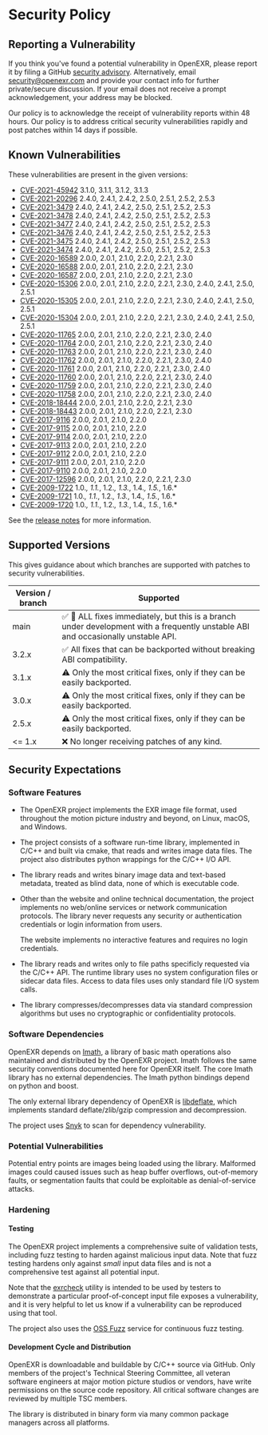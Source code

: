 <!-- SPDX-License-Identifier: BSD-3-Clause -->
<!-- Copyright (c) Contributors to the OpenEXR Project -->

# Security Policy

## Reporting a Vulnerability

If you think you've found a potential vulnerability in OpenEXR, please
report it by filing a GitHub [security
advisory](https://github.com/AcademySoftwareFoundation/openexr/security/advisories/new). Alternatively,
email security@openexr.com and provide your contact info for further
private/secure discussion.  If your email does not receive a prompt
acknowledgement, your address may be blocked.

Our policy is to acknowledge the receipt of vulnerability reports
within 48 hours. Our policy is to address critical security vulnerabilities
rapidly and post patches within 14 days if possible.

## Known Vulnerabilities

These vulnerabilities are present in the given versions:

* [CVE-2021-45942](https://nvd.nist.gov/vuln/detail/CVE-2021-45942) 3.1.0, 3.1.1, 3.1.2, 3.1.3
* [CVE-2021-20296](https://nvd.nist.gov/vuln/detail/CVE-2021-20296) 2.4.0, 2.4.1, 2.4.2, 2.5.0, 2.5.1, 2.5.2, 2.5.3 
* [CVE-2021-3479](https://nvd.nist.gov/vuln/detail/CVE-2021-3479) 2.4.0, 2.4.1, 2.4.2, 2.5.0, 2.5.1, 2.5.2, 2.5.3 
* [CVE-2021-3478](https://nvd.nist.gov/vuln/detail/CVE-2021-3478) 2.4.0, 2.4.1, 2.4.2, 2.5.0, 2.5.1, 2.5.2, 2.5.3 
* [CVE-2021-3477](https://nvd.nist.gov/vuln/detail/CVE-2021-3477) 2.4.0, 2.4.1, 2.4.2, 2.5.0, 2.5.1, 2.5.2, 2.5.3 
* [CVE-2021-3476](https://nvd.nist.gov/vuln/detail/CVE-2021-3476) 2.4.0, 2.4.1, 2.4.2, 2.5.0, 2.5.1, 2.5.2, 2.5.3 
* [CVE-2021-3475](https://nvd.nist.gov/vuln/detail/CVE-2021-3475) 2.4.0, 2.4.1, 2.4.2, 2.5.0, 2.5.1, 2.5.2, 2.5.3 
* [CVE-2021-3474](https://nvd.nist.gov/vuln/detail/CVE-2021-3474) 2.4.0, 2.4.1, 2.4.2, 2.5.0, 2.5.1, 2.5.2, 2.5.3 
* [CVE-2020-16589](https://cve.mitre.org/cgi-bin/cvename.cgi?name=CVE-2020-16589) 2.0.0, 2.0.1, 2.1.0, 2.2.0, 2.2.1, 2.3.0
* [CVE-2020-16588](https://cve.mitre.org/cgi-bin/cvename.cgi?name=CVE-2020-16588) 2.0.0, 2.0.1, 2.1.0, 2.2.0, 2.2.1, 2.3.0
* [CVE-2020-16587](https://cve.mitre.org/cgi-bin/cvename.cgi?name=CVE-2020-16587) 2.0.0, 2.0.1, 2.1.0, 2.2.0, 2.2.1, 2.3.0
* [CVE-2020-15306](https://cve.mitre.org/cgi-bin/cvename.cgi?name=CVE-2020-15306) 2.0.0, 2.0.1, 2.1.0, 2.2.0, 2.2.1, 2.3.0, 2.4.0, 2.4.1, 2.5.0, 2.5.1 
* [CVE-2020-15305](https://cve.mitre.org/cgi-bin/cvename.cgi?name=CVE-2020-15305) 2.0.0, 2.0.1, 2.1.0, 2.2.0, 2.2.1, 2.3.0, 2.4.0, 2.4.1, 2.5.0, 2.5.1 
* [CVE-2020-15304](https://cve.mitre.org/cgi-bin/cvename.cgi?name=CVE-2020-15304) 2.0.0, 2.0.1, 2.1.0, 2.2.0, 2.2.1, 2.3.0, 2.4.0, 2.4.1, 2.5.0, 2.5.1 
* [CVE-2020-11765](https://cve.mitre.org/cgi-bin/cvename.cgi?name=CVE-2020-11765) 2.0.0, 2.0.1, 2.1.0, 2.2.0, 2.2.1, 2.3.0, 2.4.0 
* [CVE-2020-11764](https://cve.mitre.org/cgi-bin/cvename.cgi?name=CVE-2020-11764) 2.0.0, 2.0.1, 2.1.0, 2.2.0, 2.2.1, 2.3.0, 2.4.0 
* [CVE-2020-11763](https://cve.mitre.org/cgi-bin/cvename.cgi?name=CVE-2020-11763) 2.0.0, 2.0.1, 2.1.0, 2.2.0, 2.2.1, 2.3.0, 2.4.0 
* [CVE-2020-11762](https://cve.mitre.org/cgi-bin/cvename.cgi?name=CVE-2020-11762) 2.0.0, 2.0.1, 2.1.0, 2.2.0, 2.2.1, 2.3.0, 2.4.0 
* [CVE-2020-11761](https://cve.mitre.org/cgi-bin/cvename.cgi?name=CVE-2020-11761) 2.0.0, 2.0.1, 2.1.0, 2.2.0, 2.2.1, 2.3.0, 2.4.0 
* [CVE-2020-11760](https://cve.mitre.org/cgi-bin/cvename.cgi?name=CVE-2020-11760) 2.0.0, 2.0.1, 2.1.0, 2.2.0, 2.2.1, 2.3.0, 2.4.0 
* [CVE-2020-11759](https://cve.mitre.org/cgi-bin/cvename.cgi?name=CVE-2020-11759) 2.0.0, 2.0.1, 2.1.0, 2.2.0, 2.2.1, 2.3.0, 2.4.0 
* [CVE-2020-11758](https://cve.mitre.org/cgi-bin/cvename.cgi?name=CVE-2020-11758) 2.0.0, 2.0.1, 2.1.0, 2.2.0, 2.2.1, 2.3.0, 2.4.0 
* [CVE-2018-18444](https://cve.mitre.org/cgi-bin/cvename.cgi?name=CVE-2018-18444) 2.0.0, 2.0.1, 2.1.0, 2.2.0, 2.2.1, 2.3.0
* [CVE-2018-18443](https://cve.mitre.org/cgi-bin/cvename.cgi?name=CVE-2018-18443) 2.0.0, 2.0.1, 2.1.0, 2.2.0, 2.2.1, 2.3.0
* [CVE-2017-9116](https://cve.mitre.org/cgi-bin/cvename.cgi?name=CVE-2017-9116) 2.0.0, 2.0.1, 2.1.0, 2.2.0
* [CVE-2017-9115](https://cve.mitre.org/cgi-bin/cvename.cgi?name=CVE-2017-9115) 2.0.0, 2.0.1, 2.1.0, 2.2.0
* [CVE-2017-9114](https://cve.mitre.org/cgi-bin/cvename.cgi?name=CVE-2017-9114) 2.0.0, 2.0.1, 2.1.0, 2.2.0
* [CVE-2017-9113](https://cve.mitre.org/cgi-bin/cvename.cgi?name=CVE-2017-9113) 2.0.0, 2.0.1, 2.1.0, 2.2.0
* [CVE-2017-9112](https://cve.mitre.org/cgi-bin/cvename.cgi?name=CVE-2017-9112) 2.0.0, 2.0.1, 2.1.0, 2.2.0
* [CVE-2017-9111](https://cve.mitre.org/cgi-bin/cvename.cgi?name=CVE-2017-9111) 2.0.0, 2.0.1, 2.1.0, 2.2.0
* [CVE-2017-9110](https://cve.mitre.org/cgi-bin/cvename.cgi?name=CVE-2017-9110) 2.0.0, 2.0.1, 2.1.0, 2.2.0
* [CVE-2017-12596](https://cve.mitre.org/cgi-bin/cvename.cgi?name=CVE-2017-12596) 2.0.0, 2.0.1, 2.1.0, 2.2.0, 2.2.1, 2.3.0
* [CVE-2009-1722](https://cve.mitre.org/cgi-bin/cvename.cgi?name=CVE-2009-1722) 1.0.*, 1.1.*, 1.2.*, 1.3.*, 1.4.*, 1.5.*, 1.6.*
* [CVE-2009-1721](https://cve.mitre.org/cgi-bin/cvename.cgi?name=CVE-2009-1721) 1.0.*, 1.1.*, 1.2.*, 1.3.*, 1.4.*, 1.5.*, 1.6.*
* [CVE-2009-1720](https://cve.mitre.org/cgi-bin/cvename.cgi?name=CVE-2009-1720) 1.0.*, 1.1.*, 1.2.*, 1.3.*, 1.4.*, 1.5.*, 1.6.*

See the [release notes](CHANGES.md) for more information.

## Supported Versions

This gives guidance about which branches are supported with patches to
security vulnerabilities.

| Version / branch  | Supported                                            |
| --------- | ---------------------------------------------------- |
| main      | :white_check_mark: :construction: ALL fixes immediately, but this is a branch under development with a frequently unstable ABI and occasionally unstable API. |
| 3.2.x    | :white_check_mark: All fixes that can be backported without breaking ABI compatibility. |
| 3.1.x    | :warning: Only the most critical fixes, only if they can be easily backported. |
| 3.0.x    | :warning: Only the most critical fixes, only if they can be easily backported. |
| 2.5.x    | :warning: Only the most critical fixes, only if they can be easily backported. |
| <= 1.x   | :x: No longer receiving patches of any kind. |

## Security Expectations

### Software Features

- The OpenEXR project implements the EXR image file format, used
  throughout the motion picture industry and beyond, on Linux, macOS,
  and Windows.

- The project consists of a software run-time library, implemented in
  C/C++ and built via cmake, that reads and writes image data
  files. The project also distributes python wrappings for the C/C++
  I/O API.

- The library reads and writes binary image data and text-based
  metadata, treated as blind data, none of which is executable code.

- Other than the website and online technical documentation, the
  project implements no web/online services or network communication
  protocols.  The library never requests any security or
  authentication credentials or login information from users.

  The website implements no interactive features and requires no login
  credentials.

- The library reads and writes only to file paths specificly requested
  via the C/C++ API. The runtime library uses no system configuration
  files or sidecar data files. Access to data files uses only standard
  file I/O system calls.

- The library compresses/decompresses data via standard compression
  algorithms but uses no cryptographic or confidentiality protocols.
  
### Software Dependencies

OpenEXR depends on
[Imath](https://github.com/AcademySoftwareFoundation/Imath), a library
of basic math operations also maintained and distributed by the
OpenEXR project. Imath follows the same security conventions
documented here for OpenEXR itself. The core Imath library has no
external dependencies. The Imath python bindings depend on python and
boost.

The only
external library dependency of OpenEXR is
[libdeflate](https://github.com/ebiggers/libdeflate), which implements
standard deflate/zlib/gzip compression and decompression.

The project uses
[Snyk](https://github.com/AcademySoftwareFoundation/openexr/blob/main/.github/workflows/snyk-scan-pr.yml)
to scan for dependency vulnerability.

### Potential Vulnerabilities

Potential entry points are images being loaded using the
library. Malformed images could caused issues such as heap buffer
overflows, out-of-memory faults, or segmentation faults that could be
exploitable as denial-of-service attacks. 

### Hardening

#### Testing

The OpenEXR project implements a comprehensive suite of validation
tests, including fuzz testing to harden against malicious input
data. Note that fuzz testing hardens only against *small* input data
files and is not a comprehensive test against all potential input.

Note that the
[exrcheck](https://github.com/AcademySoftwareFoundation/openexr/tree/main/src/bin/exrcheck)
utility is intended to be used by testers to demonstrate a particular
proof-of-concept input file exposes a vulnerability, and it is very
helpful to let us know if a vulnerability can be reproduced using that
tool.

The project also uses the [OSS
Fuzz](https://bugs.chromium.org/p/oss-fuzz) service for continuous
fuzz testing.

#### Development Cycle and Distribution

OpenEXR is downloadable and buildable by C/C++ source via GitHub. Only
members of the project's Technical Steering Committee, all veteran
software engineers at major motion picture studios or vendors, have
write permissions on the source code repository. All critical software
changes are reviewed by multiple TSC members.

The library is distributed in binary form via many common package
managers across all platforms.



